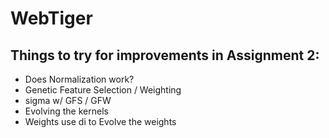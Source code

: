 # WebTiger

## Things to try for improvements in Assignment 2:
- Does Normalization work?
- Genetic Feature Selection / Weighting
- sigma w/ GFS / GFW
- Evolving the kernels
- Weights use di to Evolve the weights